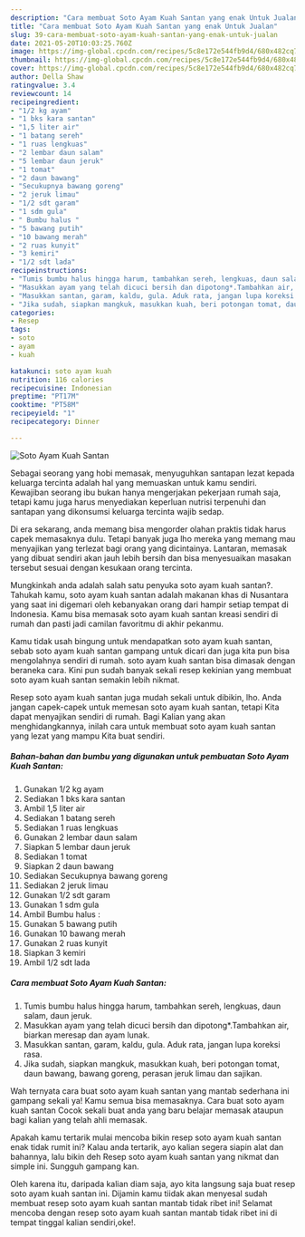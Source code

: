 ```yaml
---
description: "Cara membuat Soto Ayam Kuah Santan yang enak Untuk Jualan"
title: "Cara membuat Soto Ayam Kuah Santan yang enak Untuk Jualan"
slug: 39-cara-membuat-soto-ayam-kuah-santan-yang-enak-untuk-jualan
date: 2021-05-20T10:03:25.760Z
image: https://img-global.cpcdn.com/recipes/5c8e172e544fb9d4/680x482cq70/soto-ayam-kuah-santan-foto-resep-utama.jpg
thumbnail: https://img-global.cpcdn.com/recipes/5c8e172e544fb9d4/680x482cq70/soto-ayam-kuah-santan-foto-resep-utama.jpg
cover: https://img-global.cpcdn.com/recipes/5c8e172e544fb9d4/680x482cq70/soto-ayam-kuah-santan-foto-resep-utama.jpg
author: Della Shaw
ratingvalue: 3.4
reviewcount: 14
recipeingredient:
- "1/2 kg ayam"
- "1 bks kara santan"
- "1,5 liter air"
- "1 batang sereh"
- "1 ruas lengkuas"
- "2 lembar daun salam"
- "5 lembar daun jeruk"
- "1 tomat"
- "2 daun bawang"
- "Secukupnya bawang goreng"
- "2 jeruk limau"
- "1/2 sdt garam"
- "1 sdm gula"
- " Bumbu halus "
- "5 bawang putih"
- "10 bawang merah"
- "2 ruas kunyit"
- "3 kemiri"
- "1/2 sdt lada"
recipeinstructions:
- "Tumis bumbu halus hingga harum, tambahkan sereh, lengkuas, daun salam, daun jeruk."
- "Masukkan ayam yang telah dicuci bersih dan dipotong*.Tambahkan air, biarkan meresap dan ayam lunak."
- "Masukkan santan, garam, kaldu, gula. Aduk rata, jangan lupa koreksi rasa."
- "Jika sudah, siapkan mangkuk, masukkan kuah, beri potongan tomat, daun bawang, bawang goreng, perasan jeruk limau dan sajikan."
categories:
- Resep
tags:
- soto
- ayam
- kuah

katakunci: soto ayam kuah 
nutrition: 116 calories
recipecuisine: Indonesian
preptime: "PT17M"
cooktime: "PT58M"
recipeyield: "1"
recipecategory: Dinner

---
```



![Soto Ayam Kuah Santan](https://img-global.cpcdn.com/recipes/5c8e172e544fb9d4/680x482cq70/soto-ayam-kuah-santan-foto-resep-utama.jpg)

Sebagai seorang yang hobi memasak, menyuguhkan santapan lezat kepada keluarga tercinta adalah hal yang memuaskan untuk kamu sendiri. Kewajiban seorang ibu bukan hanya mengerjakan pekerjaan rumah saja, tetapi kamu juga harus menyediakan keperluan nutrisi terpenuhi dan santapan yang dikonsumsi keluarga tercinta wajib sedap.

Di era  sekarang, anda memang bisa mengorder olahan praktis tidak harus capek memasaknya dulu. Tetapi banyak juga lho mereka yang memang mau menyajikan yang terlezat bagi orang yang dicintainya. Lantaran, memasak yang dibuat sendiri akan jauh lebih bersih dan bisa menyesuaikan masakan tersebut sesuai dengan kesukaan orang tercinta. 



Mungkinkah anda adalah salah satu penyuka soto ayam kuah santan?. Tahukah kamu, soto ayam kuah santan adalah makanan khas di Nusantara yang saat ini digemari oleh kebanyakan orang dari hampir setiap tempat di Indonesia. Kamu bisa memasak soto ayam kuah santan kreasi sendiri di rumah dan pasti jadi camilan favoritmu di akhir pekanmu.

Kamu tidak usah bingung untuk mendapatkan soto ayam kuah santan, sebab soto ayam kuah santan gampang untuk dicari dan juga kita pun bisa mengolahnya sendiri di rumah. soto ayam kuah santan bisa dimasak dengan beraneka cara. Kini pun sudah banyak sekali resep kekinian yang membuat soto ayam kuah santan semakin lebih nikmat.

Resep soto ayam kuah santan juga mudah sekali untuk dibikin, lho. Anda jangan capek-capek untuk memesan soto ayam kuah santan, tetapi Kita dapat menyajikan sendiri di rumah. Bagi Kalian yang akan menghidangkannya, inilah cara untuk membuat soto ayam kuah santan yang lezat yang mampu Kita buat sendiri.

<!--inarticleads1-->

##### Bahan-bahan dan bumbu yang digunakan untuk pembuatan Soto Ayam Kuah Santan:

1. Gunakan 1/2 kg ayam
1. Sediakan 1 bks kara santan
1. Ambil 1,5 liter air
1. Sediakan 1 batang sereh
1. Sediakan 1 ruas lengkuas
1. Gunakan 2 lembar daun salam
1. Siapkan 5 lembar daun jeruk
1. Sediakan 1 tomat
1. Siapkan 2 daun bawang
1. Sediakan Secukupnya bawang goreng
1. Sediakan 2 jeruk limau
1. Gunakan 1/2 sdt garam
1. Gunakan 1 sdm gula
1. Ambil  Bumbu halus :
1. Gunakan 5 bawang putih
1. Gunakan 10 bawang merah
1. Gunakan 2 ruas kunyit
1. Siapkan 3 kemiri
1. Ambil 1/2 sdt lada




<!--inarticleads2-->

##### Cara membuat Soto Ayam Kuah Santan:

1. Tumis bumbu halus hingga harum, tambahkan sereh, lengkuas, daun salam, daun jeruk.
1. Masukkan ayam yang telah dicuci bersih dan dipotong*.Tambahkan air, biarkan meresap dan ayam lunak.
1. Masukkan santan, garam, kaldu, gula. Aduk rata, jangan lupa koreksi rasa.
1. Jika sudah, siapkan mangkuk, masukkan kuah, beri potongan tomat, daun bawang, bawang goreng, perasan jeruk limau dan sajikan.




Wah ternyata cara buat soto ayam kuah santan yang mantab sederhana ini gampang sekali ya! Kamu semua bisa memasaknya. Cara buat soto ayam kuah santan Cocok sekali buat anda yang baru belajar memasak ataupun bagi kalian yang telah ahli memasak.

Apakah kamu tertarik mulai mencoba bikin resep soto ayam kuah santan enak tidak rumit ini? Kalau anda tertarik, ayo kalian segera siapin alat dan bahannya, lalu bikin deh Resep soto ayam kuah santan yang nikmat dan simple ini. Sungguh gampang kan. 

Oleh karena itu, daripada kalian diam saja, ayo kita langsung saja buat resep soto ayam kuah santan ini. Dijamin kamu tiidak akan menyesal sudah membuat resep soto ayam kuah santan mantab tidak ribet ini! Selamat mencoba dengan resep soto ayam kuah santan mantab tidak ribet ini di tempat tinggal kalian sendiri,oke!.

